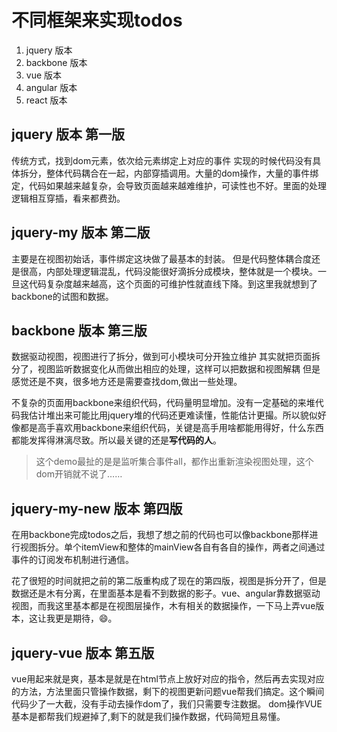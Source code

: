# 不同框架来实现todos

1. jquery 版本
2. backbone 版本
3. vue 版本
4. angular 版本
5. react 版本

## jquery 版本 第一版

传统方式，找到dom元素，依次给元素绑定上对应的事件
实现的时候代码没有具体拆分，整体代码耦合在一起，内部穿插调用。大量的dom操作，大量的事件绑定，代码如果越来越复杂，会导致页面越来越难维护，可读性也不好。里面的处理逻辑相互穿插，看来都费劲。

## jquery-my 版本 第二版

主要是在视图初始话，事件绑定这块做了最基本的封装。
但是代码整体耦合度还是很高，内部处理逻辑混乱，代码没能很好滴拆分成模块，整体就是一个模块。一旦这代码复杂度越来越高，这个页面的可维护性就直线下降。到这里我就想到了backbone的试图和数据。

## backbone 版本 第三版

数据驱动视图，视图进行了拆分，做到可小模块可分开独立维护
其实就把页面拆分了，视图监听数据变化从而做出相应的处理，这样可以把数据和视图解耦 但是感觉还是不爽，很多地方还是需要查找dom,做出一些处理。

不复杂的页面用backbone来组织代码，代码量明显增加。没有一定基础的来堆代码我估计堆出来可能比用jquery堆的代码还更难读懂，性能估计更撮。所以貌似好像都是高手喜欢用backbone来组织代码，关键是高手用啥都能用得好，什么东西都能发挥得淋漓尽致。所以最关键的还是**写代码的人**。

>这个demo最扯的是是监听集合事件all，都作出重新渲染视图处理，这个dom开销就不说了……

## jquery-my-new 版本 第四版

在用backbone完成todos之后，我想了想之前的代码也可以像backbone那样进行视图拆分。单个itemView和整体的mainView各自有各自的操作，两者之间通过事件的订阅发布机制进行通信。

花了很短的时间就把之前的第二版重构成了现在的第四版，视图是拆分开了，但是数据还是木有分离，在里面基本是看不到数据的影子。vue、angular靠数据驱动视图，而我这里基本都是在视图层操作，木有相关的数据操作，一下马上弄vue版本，这让我更是期待，😄。

## jquery-vue 版本 第五版

vue用起来就是爽，基本是就是在html节点上放好对应的指令，然后再去实现对应的方法，方法里面只管操作数据，剩下的视图更新问题vue帮我们搞定。这个瞬间代码少了一大截，没有手动去操作dom了，我们只需要专注数据。
dom操作VUE基本是都帮我们规避掉了,剩下的就是我们操作数据，代码简短且易懂。








